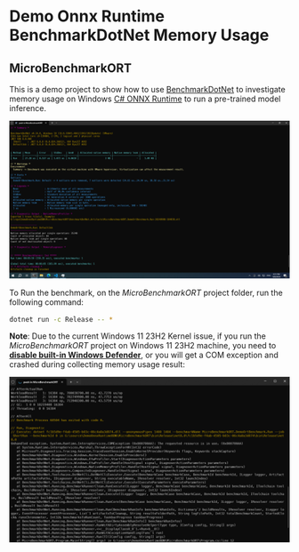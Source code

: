 # Demo Onnx Runtime BenchmarkDotNet Memory Usage

## MicroBenchmarkORT

This is a demo project to show how to use [BenchmarkDotNet](https://benchmarkdotnet.org) to investigate memory usage on Windows [C# ONNX Runtime](https://github.com/microsoft/onnxruntime/issues/2763) to run a pre-trained model inference.

![screen shot](./pics/screen_shot.png)

To Run the benchmark, on the *MicroBenchmarkORT* project folder, run the following command:

```sh
dotnet run -c Release -- *
```

**Note**: Due to the current Windows 11 23H2 Kernel issue, if you run the *MicroBenchmarkORT* project on Windows 11 23H2 machine, you need to [**disable built-in Windows Defender**](https://github.com/microsoft/perfview/issues/1726#issuecomment-1276697339), or you will get a COM exception and crashed during collecting memory usage result:

![Windows 11 23H2 crash](./pics/Win11_23h2_crash.png)
